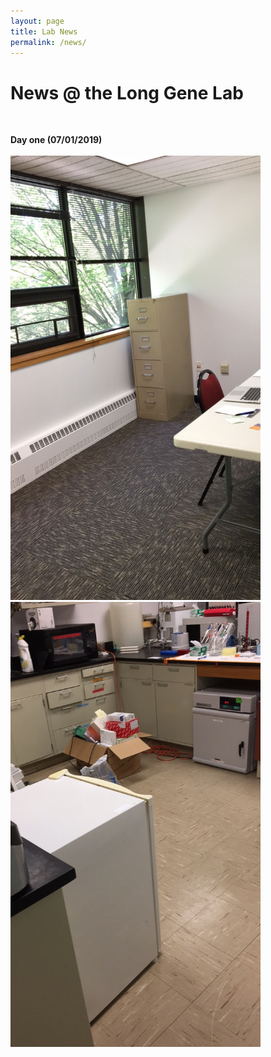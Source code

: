 ```yaml
---
layout: page
title: Lab News
permalink: /news/
--- 
```


# News @ the Long Gene Lab<br>
 <br>
 
**Day one (07/01/2019)**<br>
 <br>
<img width="400" src="/img/Day1_1.jpg" data-action="zoom">
<img width="400" src="/img/Day1_2.jpg" data-action="zoom">


